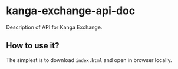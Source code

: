 # kanga-exchange-api-doc
Description of API for Kanga Exchange.

## How to use it?

The simplest is to download `index.html` and open in browser locally.
